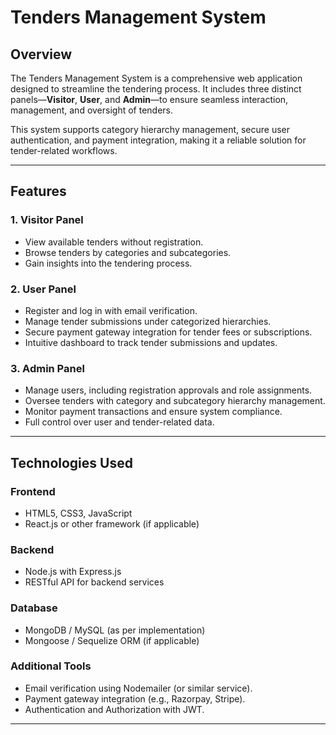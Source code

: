 # Tenders Management System

## Overview

The Tenders Management System is a comprehensive web application designed to streamline the tendering process. It includes three distinct panels—**Visitor**, **User**, and **Admin**—to ensure seamless interaction, management, and oversight of tenders. 

This system supports category hierarchy management, secure user authentication, and payment integration, making it a reliable solution for tender-related workflows.

---

## Features

### **1. Visitor Panel**
- View available tenders without registration.
- Browse tenders by categories and subcategories.
- Gain insights into the tendering process.

### **2. User Panel**
- Register and log in with email verification.
- Manage tender submissions under categorized hierarchies.
- Secure payment gateway integration for tender fees or subscriptions.
- Intuitive dashboard to track tender submissions and updates.

### **3. Admin Panel**
- Manage users, including registration approvals and role assignments.
- Oversee tenders with category and subcategory hierarchy management.
- Monitor payment transactions and ensure system compliance.
- Full control over user and tender-related data.

---

## Technologies Used

### **Frontend**
- HTML5, CSS3, JavaScript
- React.js or other framework (if applicable)

### **Backend**
- Node.js with Express.js
- RESTful API for backend services

### **Database**
- MongoDB / MySQL (as per implementation)
- Mongoose / Sequelize ORM (if applicable)

### **Additional Tools**
- Email verification using Nodemailer (or similar service).
- Payment gateway integration (e.g., Razorpay, Stripe).
- Authentication and Authorization with JWT.

---
